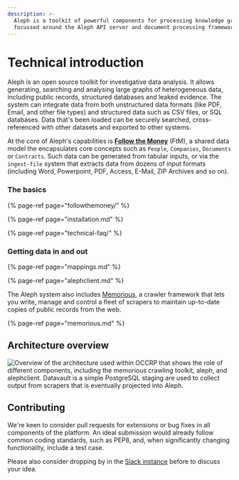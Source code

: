 ```yaml
---
description: >-
  Aleph is a toolkit of powerful components for processing knowledge graphs,
  focussed around the Aleph API server and document processing framework.
---
```


# Technical introduction

Aleph is an open source toolkit for investigative data analysis. It allows generating, searching and analysing large graphs of heterogeneous data, including public records, structured databases and leaked evidence. The system can integrate data from both unstructured data formats \(like PDF, Email, and other file types\) and structured data such as CSV files, or SQL databases. Data that's been loaded can be securely searched, cross-referenced with other datasets and exported to other systems.

At the core of Aleph's capabilities is [**Follow the Money**](followthemoney/) \(FtM\), a shared data model the encapsulates core concepts such as `People`, `Companies`, `Documents` or `Contracts`. Such data can be generated from tabular inputs, or via the `ingest-file` system that extracts data from dozens of input formats \(including Word, Powerpoint, PDF, Access, E-Mail, ZIP Archives and so on\).

### The basics

{% page-ref page="followthemoney/" %}

{% page-ref page="installation.md" %}

{% page-ref page="technical-faq/" %}

### Getting data in and out

{% page-ref page="mappings.md" %}

{% page-ref page="alephclient.md" %}

The Aleph system also includes [Memorious](memorious.md), a crawler framework that lets you write, manage and control a fleet of scrapers to maintain up-to-date copies of public records from the web.

{% page-ref page="memorious.md" %}

## Architecture overview

![Overview of the architecture used within OCCRP that shows the role of different components, including the memorious crawling toolkit, aleph, and alephclient. Datavault is a simple PostgreSQL staging are used to collect output from scrapers that is eventually projected into Aleph.](https://docs.google.com/drawings/d/e/2PACX-1vRdJA0NtdiQFVsHUvmgR3ypYs2UohoVcgm5MUNm7KpH5yaaH5pdpWAruVEcpUjoZ1GCVshUGrI5SPAG/pub?w=960&amp;h=720)

## Contributing

We're keen to consider pull requests for extensions or bug fixes in all components of the platform. An ideal submission would already follow common coding standards, such as PEP8, and, when significantly changing functionality, include a test case.

Please also consider dropping by in the [Slack instance](http://slack.alephdata.org) before to discuss your idea.





